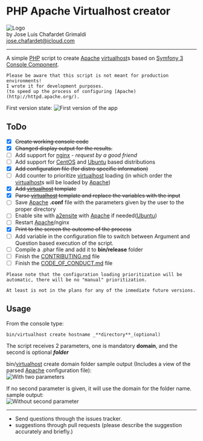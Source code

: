 # PHP Apache Virtualhost creator

![Logo](http://i.imgur.com/dzfZcU7.png?1)  
by Jose Luis Chafardet Grimaldi  
jose.chafardet@icloud.com
***
A simple [PHP](http://php.net/) script to create [Apache](http://httpd.apache.org/) [virtualhost](http://httpd.apache.org/docs/2.4/mod/core.html#virtualhost)s based on [Symfony 3](http://symfony.com/) [Console Component](http://symfony.com/doc/current/components/console.html).

```
Please be aware that this script is not meant for production environments! 
I wrote it for development purposes.
(to speed up the process of configuring [Apache)(http://httpd.apache.org/).
```
First version state:
![First version of the app](http://i.imgur.com/kl64TxB.png)

## ToDo
- [x] ~~Create working console code~~
- [x] ~~Changed display output for the results.~~
- [ ] Add support for [nginx](https://nginx.org/en/) - _request by a good friend_
- [ ] Add support for [CentOS](https://www.centos.org/) and [Ubuntu](https://www.ubuntu.com/) based distributions
- [x] ~~Add configuration file (for distro specific information)~~
- [ ] Add counter to prioritize [virtualhost](http://httpd.apache.org/docs/2.4/mod/core.html#virtualhost) loading (in which order the [virtualhost](http://httpd.apache.org/docs/2.4/mod/core.html#virtualhost)s will be loaded by [Apache](http://httpd.apache.org/))
- [x] ~~Add [virtualhost](http://httpd.apache.org/docs/2.4/mod/core.html#virtualhost) template~~
- [x] ~~Parse [virtualhost](http://httpd.apache.org/docs/2.4/mod/core.html#virtualhost) template and replace the variables with the input~~
- [ ] Save [Apache](http://httpd.apache.org/) **.conf** file with the parameters given by the user to the proper directory
- [ ] Enable site with [a2ensite](http://manpages.ubuntu.com/manpages/trusty/man8/a2ensite.8.html) with [Apache](http://httpd.apache.org/) if needed([Ubuntu](https://www.ubuntu.com/))
- [ ] Restart [Apache](http://httpd.apache.org/)/nginx
- [x] ~~Print to the screen the outcome of the process~~
- [ ] Add variable in the configuration file to switch between Argument and Question based execution of the script.
- [ ] Compile a .phar file and add it to **bin/release** folder
- [ ] Finish the [CONTRIBUTING.md](CONTRIBUTING.md) file
- [ ] Finish the [CODE_OF_CONDUCT.md](CODE_OF_CONDUCT.md) file

```
Please note that the configuration loading prioritization will be
automatic, there will be no "manual" prioritization.
  
At least is not in the plans for any of the inmediate future versions.
```

## Usage

From the console type:
```
bin/virtualhost create hostname _**directory**_(optional)
```
The script receives 2 parameters, one is mandatory **domain**, and the second is optional _**folder**_

bin/[virtualhost](http://httpd.apache.org/docs/2.4/mod/core.html#virtualhost) create domain folder
sample output (Includes a view of the parsed [Apache](http://httpd.apache.org/) configuration file):  
![With two parameters](http://i.imgur.com/xhCNKUW.png)

If no second parameter is given, it will use the domain for the folder name.
sample output:  
![Without second parameter](http://i.imgur.com/joJhBua.png)

***

* Send questions through the issues tracker.
* suggestions through pull requests (please describe the suggestion accurately and briefly.)


